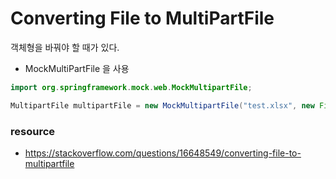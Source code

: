 # Converting File to MultiPartFile

객체형을 바꿔야 할 때가 있다.

- MockMultiPartFile 을 사용 <br>

```java 
import org.springframework.mock.web.MockMultipartFile; 

MultipartFile multipartFile = new MockMultipartFile("test.xlsx", new FileInputStream(new File("/home/admin/test.csv"))); 
```

### resource

- https://stackoverflow.com/questions/16648549/converting-file-to-multipartfile